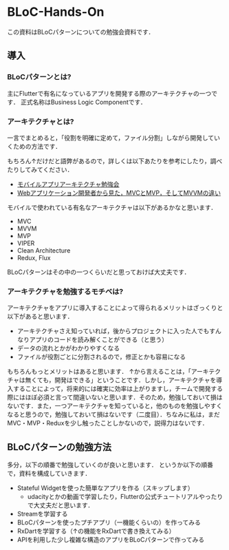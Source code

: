# BLoC-Hands-On
この資料はBLoCパターンについての勉強会資料です．

## 導入
### BLoCパターンとは?
主にFlutterで有名になっているアプリを開発する際のアーキテクチャの一つです．
正式名称はBusiness Logic Componentです．
### アーキテクチャとは?
一言でまとめると，「役割を明確に定めて，ファイル分割」しながら開発していくための方法です．

もちろん↑だけだと語弊があるので，詳しくは以下あたりを参考にしたり，調べたりしてみてください．
- [モバイルアプリアーキテクチャ勉強会](https://qiita.com/star__hoshi/items/f28095542f56a1b05e34)
- [Webアプリケーション開発者から見た，MVCとMVP，そしてMVVMの違い](https://qiita.com/shinkuFencer/items/f2651073fb71416b6cd7)

モバイルで使われている有名なアーキテクチャは以下があるかなと思います．
- MVC
- MVVM
- MVP
- VIPER
- Clean Architecture
- Redux, Flux

BLoCパターンはその中の一つくらいだと思っておけば大丈夫です．
### アーキテクチャを勉強するモチベは?
アーキテクチャをアプリに導入することによって得られるメリットはざっくりと以下があると思います．
- アーキテクチャさえ知っていれば，後からプロジェクトに入った人でもすんなりアプリのコードを読み解くことができる（と思う）
- データの流れとかがわかりやすくなる
- ファイルが役割ごとに分割されるので，修正とかも容易になる

もちろんもっとメリットはあると思います．
↑から言えることは，「アーキテクチャは無くても，開発はできる」ということです．しかし，アーキテクチャを導入することによって，将来的には確実に効率は上がりますし，チームで開発する際にはほぼ必須と言って間違いないと思います．そのため，勉強しておいて損はないです．また，一つアーキテクチャを知っていると，他のものを勉強しやすくなると思うので，勉強しておいて損はないです（二度目）．ちなみに私は，まだMVC・MVP・Reduxを少し触ったことしかないので，説得力はないです．

## BLoCパターンの勉強方法
多分，以下の順番で勉強していくのが良いと思います．
というか以下の順番で，資料を構成していきます．
- Stateful Widgetを使った簡単なアプリを作る（スキップします）
    - udacityとかの動画で学習したり，Flutterの公式チュートリアルやったりで大丈夫だと思います．
- Streamを学習する
- BLoCパターンを使ったプチアプリ（一機能くらいの）を作ってみる
- RxDartを学習する（↑の機能をRxDartで書き換えてみる）
- APIを利用した少し複雑な構造のアプリをBLoCパターンで作ってみる